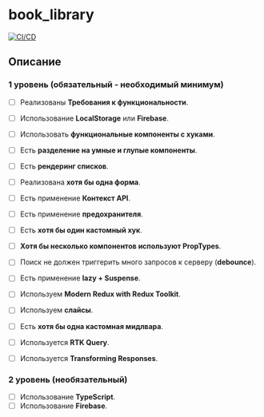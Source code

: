 # book_library

[![CI/CD](https://github.com/Kotovar/book_library/actions/workflows/main.yml/badge.svg)](https://github.com/Kotovar/book_library/actions/workflows/main.yml)

## Описание

### 1 уровень (обязательный - необходимый минимум)

- [ ] Реализованы **Требования к функциональности**.
- [ ] Использование **LocalStorage** или **Firebase**.
- [ ] Использовать **функциональные компоненты с хуками**.
- [ ] Есть **разделение на умные и глупые компоненты**.
- [ ] Есть **рендеринг списков**.
- [ ] Реализована **хотя бы одна форма**.
- [ ] Есть применение **Контекст API**.
- [ ] Есть применение **предохранителя**.
- [ ] Есть **хотя бы один кастомный хук**.
- [ ] **Хотя бы несколько компонентов используют PropTypes**.
- [ ] Поиск не должен триггерить много запросов к серверу (**debounce**).
- [ ] Есть применение **lazy + Suspense**.

- [ ] Используем **Modern Redux with Redux Toolkit**.
- [ ] Используем **слайсы**.
- [ ] Есть **хотя бы одна кастомная мидлвара**.
- [ ] Используется **RTK Query**.
- [ ] Используется **Transforming Responses**.

### 2 уровень (необязательный)

- [ ] Использование **TypeScript**.
- [ ] Использование **Firebase**.
